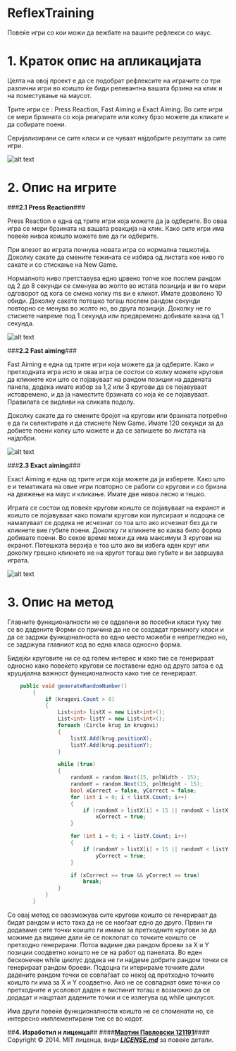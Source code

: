 # ReflexTraining #
Повеќе игри со кои можи да вежбате на вашите рефлекси со маус.

# 1. Краток опис на апликацијата #

Целта на овој проект е да се подобрат рефлексите на играчите со три различни игри во коишто ќе биди релевантна вашата брзина на клик и на поместување на маусот.

Трите игри се : Press Reaction, Fast Aiming и Exact Aiming. Во сите игри се мери брзината со која реагирате или колку брзо можете да кликате и да собирате поени.

Серијализирани се сите класи и се чуваат најдобрите резултати за сите игри.

![alt text](http://i.imgur.com/wmfPH2D.png "Start Window")

# 2. Опис на игрите #

###**2.1 Press Reaction**###

Press Reaction е една од трите игри која можете да ја одберите. Во оваа игра се мери брзината на вашата реакција на клик. Како сите игри има повеќе нивоа коишто можете вие да ги одберите. 

При влезот во играта почнува новата игра со нормална тешкотија. Доколку сакате да смените тежината се избира од листата кое ниво го сакате и со стискање на New Game.

Нормалното ниво претставува едно црвено топче кое послем рандом од 2 до 8 секунди се сменува во жолто во истата позиција и ви го мери одговорот од кога се смена колку ms ви е кликот. Имате дозволено 10 обиди. Доколку сакате потешко тогаш послем рандом секунди повторно се менува во жолто но, во друга позиција. Доколку не го стиснете навреме под 1 секунда или предвремено добивате казна од 1 секунда.

![alt text](http://i.imgur.com/ZcC6wlP.png "Start Window")

###**2.2 Fast aiming**###

Fast Aiming е една од трите игри која можете да ја одберите. Како и претходната игра исто и оваа игра се состои со колку можете кругови да кликнете кои што се појавуваат на рандом позиции на дадената панела, додека имате избор за 1,2 или 3 кругови да се појавуваат истовремено, и да ја наместите брзината со која ќе се појавуваат. Правилата се видливи на сликата подолу.

Доколку сакате да го смените бројот на кругови или брзината потребно е да ги селектирате и да стиснете New Game. Имате 120 секунди за да добиете поени колку што можете и да се запишете во листата на најдобри.

![alt text](http://i.imgur.com/sBlg7cx.png "Start Window")

###**2.3 Exact aiming**###

Exact Aiming е една од трите игри која можете да ја изберете. Како што е и тематиката на овие игри повторно се работи со кругови и со бризна на движење на маус и кликање. Имате две нивоа лесно и тешко.

Играта се состои од повеќе кругови коишто се појавуваат на екранот и коишто се појавуваат како помали кругови кои пулсираат и подоцна се намалуваат се додека не исчезнат со тоа што ако исчезнат без да ги кликнете вие губите поени. Доколку ги кликнете во каква било форма добивате поени. Во секое време можи да има максимум 3 кругови на екранот. Потешката верзија е тоа што ако ви избега еден круг или доколку грешно кликнете не на кругот тогаш вие губите и ви завршува играта.

![alt text](http://i.imgur.com/6X53pkp.png "Start Window")

# 3. Опис на метод #

Главните функционалности не се одделени во посебни класи туку тие се во дадените Форми со причина да не се создадат премногу класи и да се задржи функцоналноста во едно место можеби е непрегледно но, се задржува главниот код во една класа односно форма.

Бидејќи круговите ни се од голем интерес и како тие се генерираат односно како повеќето кругови се поставени едно од друго затоа е од круцијална важност функционалноста како тие се генерираат.

```c#
    public void generateRandomNumber()
        {
            if (krugovi.Count > 0)
            {
                List<int> listX = new List<int>();
                List<int> listY = new List<int>();
                foreach (Circle krug in krugovi)
                {
                    listX.Add(krug.positionX);
                    listY.Add(krug.positionY);
                }

                while (true)
                {
                    randomX = random.Next(15, pnlWidth - 15);
                    randomY = random.Next(15, pnlHeight - 15);
                    bool xCorrect = false, yCorrect = false;
                    for (int i = 0; i < listX.Count; i++)
                    {
                        if (randomX > listX[i] + 15 || randomX < listX[i] - 15)
                            xCorrect = true;
                    }

                    for (int i = 0; i < listY.Count; i++)
                    {
                        if (randomY > listX[i] + 15 || randomY < listY[i] - 15)
                            yCorrect = true;
                    }

                    if (xCorrect == true && yCorrect == true)
                        break;
                }
            }
        }
```

Со овај метод се овозможува сите кругови коишто се генерираат да бидат рандом и исто така да не се наоѓаат едно до друго. Првин ги додаваме сите точки коишто ги имаме за претходните кругови за да можиме да видиме дали ќе се поклопат со точките коишто се претходно генерирани. Потоа вадиме два рандом броеви за X и Y позиции соодветно коишто не се на работ од панелата. Во еден бесконечен while циклус додека не ги најдеме добрите рандом точки се генерираат рандом броеви. Подоцна ги итерираме точките дали дадените рандом точки се совпаѓаат со некој од претходно точките коишто ги има за X и Y соодветно. Ако не се совпаднат овие точки со претходните и усоловот даден е вистинит тогаш е возможно да се додадат и нацртаат дадените точки и се излегува од while циклусот.

Има други повеќе функционалности коишто не се споменати но, се интересно имплементирани тие се во кодот.

##**4. Изработил и лиценца**##
####**<a href="https://github.com/MartinBT" target="_blank">Мартин Павловски 121191</a>**####
Copyright &copy; 2014. MIT лиценца, види ***<a href="LICENSE.md" target="_blank">LICENSE.md</a>*** за повеќе детали.
